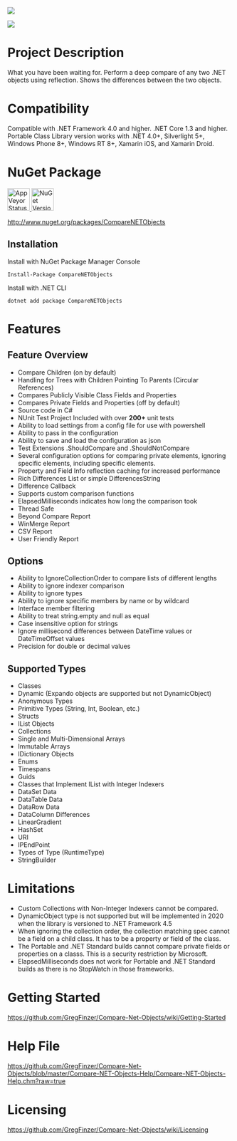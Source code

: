 [<img src="https://github.com/GregFinzer/comparenetobjects/blob/master/logo.png">](http://www.kellermansoftware.com)

[<img src="https://github.com/GregFinzer/comparenetobjects/blob/master/PoweredByNDepend.png">](http://www.ndepend.com)

# Project Description
What you have been waiting for. Perform a deep compare of any two .NET objects using reflection. Shows the differences between the two objects.

# Compatibility
Compatible with .NET Framework 4.0 and higher.  .NET Core 1.3 and higher. Portable Class Library version works with .NET 4.0+, Silverlight 5+, Windows Phone 8+, Windows RT 8+, Xamarin iOS, and Xamarin Droid.  

# NuGet Package

<a href="https://ci.appveyor.com/project/GregFinzer/compare-net-objects">
  <img src="https://ci.appveyor.com/api/projects/status/pi60wxnpsre5gu3f?svg=true" alt="AppVeyor Status" height="50">
</a>


<a href="https://www.nuget.org/packages/CompareNETObjects">
  <img src="http://img.shields.io/nuget/v/CompareNETObjects.svg" alt="NuGet Version" height="50">
</a>

http://www.nuget.org/packages/CompareNETObjects

## Installation

Install with NuGet Package Manager Console
```
Install-Package CompareNETObjects
```

Install with .NET CLI
```
dotnet add package CompareNETObjects
```

# Features

## Feature Overview
* Compare Children (on by default)
* Handling for Trees with Children Pointing To Parents (Circular References)
* Compares Publicly Visible Class Fields and Properties
* Compares Private Fields and Properties (off by default)
* Source code in C#
* NUnit Test Project Included with over **200+** unit tests
* Ability to load settings from a config file for use with powershell
* Ability to pass in the configuration
* Ability to save and load the configuration as json
* Test Extensions .ShouldCompare and .ShouldNotCompare
* Several configuration options for comparing private elements, ignoring specific elements, including specific elements.
* Property and Field Info reflection caching for increased performance
* Rich Differences List or simple DifferencesString
* Difference Callback
* Supports custom comparison functions
* ElapsedMilliseconds indicates how long the comparison took
* Thread Safe
* Beyond Compare Report
* WinMerge Report
* CSV Report
* User Friendly Report 

## Options
* Ability to IgnoreCollectionOrder to compare lists of different lengths
* Ability to ignore indexer comparison
* Ability to ignore types
* Ability to ignore specific members by name or by wildcard
* Interface member filtering
* Ability to treat string.empty and null as equal
* Case insensitive option for strings
* Ignore millisecond differences between DateTime values or DateTimeOffset values
* Precision for double or decimal values

## Supported Types
* Classes
* Dynamic (Expando objects are supported but not DynamicObject)
* Anonymous Types
* Primitive Types (String, Int, Boolean, etc.)
* Structs
* IList Objects
* Collections
* Single and Multi-Dimensional Arrays
* Immutable Arrays
* IDictionary Objects
* Enums
* Timespans
* Guids
* Classes that Implement IList with Integer Indexers
* DataSet Data
* DataTable Data
* DataRow Data
* DataColumn Differences
* LinearGradient
* HashSet
* URI
* IPEndPoint
* Types of Type (RuntimeType)
* StringBuilder

# Limitations
* Custom Collections with Non-Integer Indexers cannot be compared.
* DynamicObject type is not supported but will be implemented in 2020 when the library is versioned to .NET Framework 4.5
* When ignoring the collection order, the collection matching spec cannot be a field on a child class.  It has to be a property or field of the class.
* The Portable and .NET Standard builds cannot compare private fields or properties on a classs.  This is a security restriction by Microsoft.
* ElapsedMilliseconds does not work for Portable and .NET Standard builds as there is no StopWatch in those frameworks.


# Getting Started
https://github.com/GregFinzer/Compare-Net-Objects/wiki/Getting-Started

# Help File
https://github.com/GregFinzer/Compare-Net-Objects/blob/master/Compare-NET-Objects-Help/Compare-NET-Objects-Help.chm?raw=true

# Licensing
https://github.com/GregFinzer/Compare-Net-Objects/wiki/Licensing
